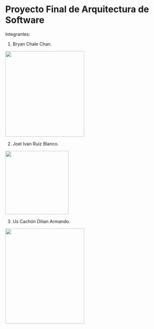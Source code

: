 # Proyecto Final de Arquitectura de Software
Integrantes:

1. Bryan Chale Chan.

<img src = "https://i.postimg.cc/jdxyZZSz/Whats-App-Image-2022-08-31-at-12-18-46-AM.jpg" width = "250" height = "270">

2. Joel Ivan Ruiz Blanco.

<img src = "https://i.postimg.cc/c41Mkspv/Whats-App-Image-2022-08-30-at-11-56-45-PM.jpg" width = "200" height = "200">

3. Us Cachón Dilian Armando.

<img src = "https://i.postimg.cc/Fzrx8wrr/Whats-App-Image-2022-06-19-at-4-55-24-PM.jpg" width = "250" height = "300">
